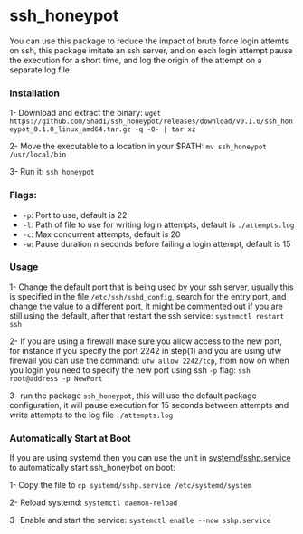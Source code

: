 # ssh_honeypot

You can use this package to reduce the impact of brute force login attemts on ssh, this package imitate an ssh server, and on each login attempt pause the execution for a short time, and log the origin of the attempt on a separate log file.


### Installation

1- Download and extract the binary: `wget https://github.com/Shadi/ssh_honeypot/releases/download/v0.1.0/ssh_honeypot_0.1.0_linux_amd64.tar.gz -q -O- | tar xz`

2- Move the executable to a location in your $PATH: `mv ssh_honeypot /usr/local/bin`

3- Run it: `ssh_honeypot`

### Flags:

* `-p`: Port to use, default is 22 
* `-l`: Path of file to use for writing login attempts, default is `./attempts.log`
* `-c`: Max concurrent attempts, default is 20
* `-w`: Pause duration  n seconds before failing a login attempt, default is 15

### Usage

1- Change the default port that is being used by your ssh server, usually this is specified in the file `/etc/ssh/sshd_config`, search  for the entry port, and change the value to a different port, it might be commented out if you are still using the default, after that restart the ssh service: `systemctl restart ssh`

2- If you are using a firewall make sure you allow access to the new port, for instance if you specify the port 2242 in step(1) and you are using ufw firewall you can use the command: `ufw allow 2242/tcp`, from now on when you login you need to specify the new port using ssh `-p` flag: `ssh root@address -p NewPort`

3- run the package `ssh_honeypot`, this will use the default package configuration, it will pause execution for 15 seconds between attempts and write attempts to the log file `./attempts.log`

### Automatically Start at Boot

If you are using systemd then you can use the unit in [systemd/sshp.service](systemd/sshp.service) to automatically start ssh_honeybot on boot:

1- Copy the file to `cp systemd/sshp.service /etc/systemd/system`

2- Reload systemd: `systemctl daemon-reload`

3- Enable and start the service: `systemctl enable --now sshp.service`
